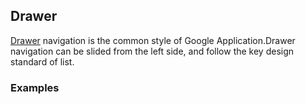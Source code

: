 ## Drawer

[Drawer](https://material.google.com/patterns/navigation-drawer.html) navigation is the common style of Google Application.Drawer navigation can be slided from the left side, and follow the key design standard of list.

### Examples
